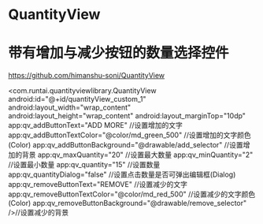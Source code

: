 # QuantityView
# 带有增加与减少按钮的数量选择控件

https://github.com/himanshu-soni/QuantityView

<com.runtai.quantityviewlibrary.QuantityView
    android:id="@+id/quantityView_custom_1"
    android:layout_width="wrap_content"
    android:layout_height="wrap_content"
    android:layout_marginTop="10dp"
    app:qv_addButtonText="ADD MORE"                             //设置增加的文字
    app:qv_addButtonTextColor="@color/md_green_500"             //设置增加的文字颜色(Color)
    app:qv_addButtonBackground="@drawable/add_selector"         //设置增加的背景
    app:qv_maxQuantity="20"                                     //设置最大数量
    app:qv_minQuantity="2"                                      //设置最小数量
    app:qv_quantity="15"                                        //设置数量
    app:qv_quantityDialog="false"                               //设置点击数量是否可弹出编辑框(Dialog)
    app:qv_removeButtonText="REMOVE"                            //设置减少的文字
    app:qv_removeButtonTextColor="@color/md_red_500"            //设置减少的文字颜色(Color)
    app:qv_removeButtonBackground="@drawable/remove_selector" />//设置减少的背景